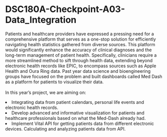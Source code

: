 # DSC180A-Checkpoint-A03-Data_Integration

Patients and healthcare providers have expressed a pressing need for a comprehensive platform that serves as a one-stop solution for efficiently navigating health statistics gathered from diverse sources. This platform would significantly enhance the accuracy of clinical diagnoses and the long-term management of patient health. Specifically, clinicians require a more streamlined method to sift through health data, extending beyond electronic health records like EPIC, to encompass sources such as Apple Health and Oura Ring data. Past year data science and bioengineering groups have focused on the problem and built dashboards called Med Dash as a platform for patients to visualize their data. <br><br>
In this year’s project, we are aiming on:<br>
<li>Integrating data from patient calendars, personal life events and electronic health records. 
<li>Develop advanced and informative visualization for patients and healthcare professionals based on what the Med-Dash already had. 
<li>Implement Vital API for getting patients data from different electronic devices. 
Calculating and analyzing patients data from API. 


